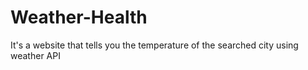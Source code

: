 # Weather-Health
It's a website that tells you the temperature of the searched city using weather API
